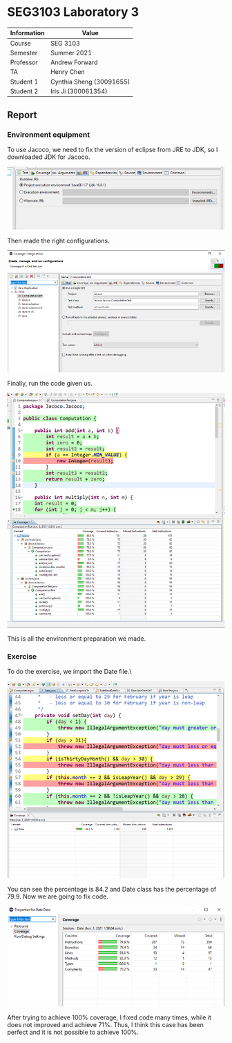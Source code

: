 # SEG3103 Laboratory 3

| Information | Value |
| --- | --- |
| Course | SEG 3103 |
| Semester | Summer 2021 |
| Professor | Andrew Forward |
| TA | Henry Chen |
| Student 1 | Cynthia Sheng (30091655) |
| Student 2 | Iris Ji (300061354) |

## Report
### Environment equipment
To use Jacoco, we need to fix the version of eclipse from JRE to JDK, so I downloaded JDK for Jacoco.

![JDK](Asset/JDK.png)

Then made the right configurations.

![Run](Asset/Run.png)

Finally, run the code given us.

![Original](Asset/Original3.png)

This is all the environment preparation we made.

### Exercise
To do the exercise, we import the Date file.\

![dateoriginal](Asset/DateOriginal.png)

You can see the percentage is 84.2 and Date class has the percentage of 79.9. Now we are going to fix code.

![original](Asset/Properties.png)

After trying to achieve 100% coverage, I fixed code many times, while it does not improved and achieve 71%. Thus, I think this case has been perfect and it is not possible to achieve 100%.
